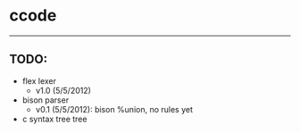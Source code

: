 # ccode

------------------------

## TODO:

 * flex lexer
   * v1.0 (5/5/2012)
 * bison parser
   * v0.1 (5/5/2012): bison %union, no rules yet
 * c syntax tree tree

